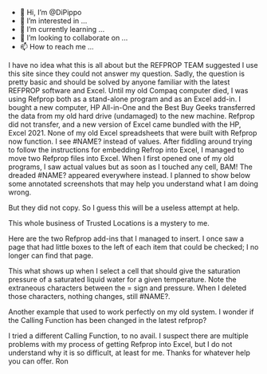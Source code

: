 - 👋 Hi, I’m @DiPippo
- 👀 I’m interested in ...
- 🌱 I’m currently learning ...
- 💞️ I’m looking to collaborate on ...
- 📫 How to reach me ...

<!---
DiPippo/DiPippo is a ✨ special ✨ repository because its `README.md` (this file) appears on your GitHub profile.
You can click the Preview link to take a look at your changes.
--->

I have no idea what this is all about but the REFPROP TEAM suggested I use this site since they could not answer my question. Sadly, the question is pretty basic and should be solved by anyone familiar with the latest REFPROP software and Excel.
Until my old Compaq computer died, I was using Refprop both as a stand-alone program and as an Excel add-in. I bought a new computer, HP All-in-One and the Best Buy Geeks transferred the data from my old hard drive (undamaged) to the new machine. Refprop did not transfer, and a new version of Excel came bundled with the HP, Excel 2021.
None of my old Excel spreadsheets that were built with Refprop now function. I see #NAME? instead of values.
After fiddling around trying to follow the instructions for embedding Refrop into Excel, I managed to move two Refprop files into Excel. When I first opened one of my old programs, I saw actual values but as soon as I touched any cell, BAM! The dreaded #NAME? appeared everywhere instead.
I planned to show below some annotated screenshots that may help you understand what I am doing wrong.

But they did not copy. So I guess this will be a useless attempt at help.


This whole business of Trusted Locations is a mystery to me.
 
Here are the two Refprop add-ins that I managed to insert. I once saw a page that had little boxes to the left of each item that could be checked; I no longer can find that page.
 
This what shows up when I select a cell that should give the saturation pressure of a saturated liquid water for a given temperature. Note the extraneous characters between the = sign and pressure. When I deleted those characters, nothing changes, still #NAME?.  
 
Another example that used to work perfectly on my old system. I wonder if the Calling Function has been changed in the latest refprop?

I tried a different Calling Function, to no avail.
I suspect there are multiple problems with my process of getting Refprop into Excel, but I do not understand why it is so difficult, at least for me. Thanks for whatever help you can offer. Ron

